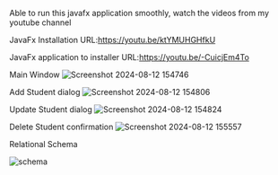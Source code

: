 Able to run this javafx application smoothly, watch the videos from my youtube channel

JavaFx Installation
URL:https://youtu.be/ktYMUHGHfkU

JavaFx application to installer
URL:https://youtu.be/-CuicjEm4To

Main Window
![Screenshot 2024-08-12 154746](https://github.com/user-attachments/assets/838f1248-2e11-4f2c-b6e8-4f45ef7d1408)

Add Student dialog
![Screenshot 2024-08-12 154806](https://github.com/user-attachments/assets/b767e1ad-97b1-4fd0-af10-07dc9550bc3b)

Update Student dialog
![Screenshot 2024-08-12 154824](https://github.com/user-attachments/assets/425ef4ae-785c-4dd8-a3dd-dd3080d5f575)

Delete Student confirmation
![Screenshot 2024-08-12 155557](https://github.com/user-attachments/assets/410b9e97-70b3-4eb2-b57a-0f8755bc7079)

Relational Schema 

![schema](https://github.com/user-attachments/assets/4834967a-0fef-46e2-ab18-e8ca0aca72c9)
